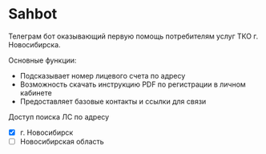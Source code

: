 # Sahbot

Телеграм бот оказывающий первую помощь потребителям услуг ТКО г. Новосибирска.

Основные функции:
- Подсказывает номер лицевого счета по адресу
- Возможность скачать инструкцию PDF по регистрации в личном кабинете
- Предоставляет базовые контакты и ссылки для связи

Доступ поиска ЛС по адресу
- [x] г. Новосибирск
- [ ] Новосибирская область
